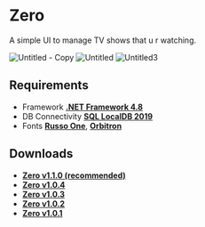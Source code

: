 # Zero
A simple UI to manage TV shows that u r watching.

![Untitled - Copy](https://user-images.githubusercontent.com/46932317/221479920-79fa04df-1bce-441d-a4c8-ba7a818a841a.png)
![Untitled](https://user-images.githubusercontent.com/46932317/224922079-6cdbe3c4-dee5-4c09-892e-ea43e740ef27.png)
![Untitled3](https://user-images.githubusercontent.com/46932317/224922447-804d5be0-e46a-4f83-a068-2aeb2745fbc9.png)



## Requirements
* Framework **[.NET Framework 4.8](https://dotnet.microsoft.com/en-us/download/dotnet-framework/thank-you/net48-offline-installer)**
* DB Connectivity **[SQL LocalDB 2019](https://download.microsoft.com/download/7/c/1/7c14e92e-bdcb-4f89-b7cf-93543e7112d1/SqlLocalDB.msi)**
* Fonts **[Russo One](https://fonts.google.com/specimen/Russo+One)**, **[Orbitron](https://fonts.google.com/specimen/Orbitron)**


## Downloads
* **[Zero v1.1.0 (recommended)](https://github.com/Pahasara/Zero/releases/download/Zero_v1.1.0/bin.zip)**
* **[Zero v1.0.4](https://github.com/Pahasara/Zero/releases/download/Zero_v1.0.4/bin.zip)**
* **[Zero v1.0.3](https://github.com/Pahasara/Zero/releases/download/Zero_v1.0.3/bin.zip)**
* **[Zero v1.0.2](https://github.com/Pahasara/Zero/releases/download/Zero_v1.0.2/bin.zip)**
* **[Zero v1.0.1](https://github.com/Pahasara/Zero/releases/download/Zero_v1.0.1/bin.zip)**
